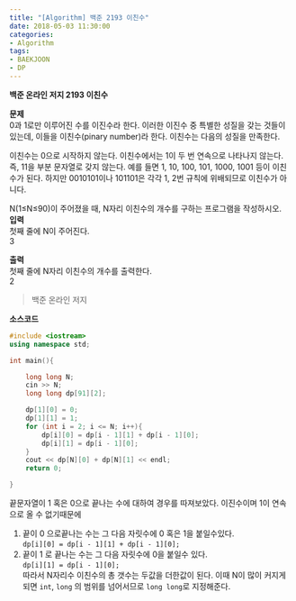 ```yaml
---
title: "[Algorithm] 백준 2193 이친수"
date: 2018-05-03 11:30:00
categories:
- Algorithm
tags:
- BAEKJOON
- DP
---
```

**백준 온라인 저지 2193 이친수**
<br/>

**문제**<br/>
0과 1로만 이루어진 수를 이진수라 한다. 이러한 이진수 중 특별한 성질을 갖는 것들이 있는데, 이들을 이친수(pinary number)라 한다. 이친수는 다음의 성질을 만족한다.

이친수는 0으로 시작하지 않는다.
이친수에서는 1이 두 번 연속으로 나타나지 않는다. 즉, 11을 부분 문자열로 갖지 않는다.
예를 들면 1, 10, 100, 101, 1000, 1001 등이 이친수가 된다. 하지만 0010101이나 101101은 각각 1, 2번 규칙에 위배되므로 이친수가 아니다.

N(1≤N≤90)이 주어졌을 때, N자리 이친수의 개수를 구하는 프로그램을 작성하시오.
<br/>
**입력**<br/>
첫째 줄에 N이 주어진다.
<br/>
3<br/>

**출력**<br/>
첫째 줄에 N자리 이친수의 개수를 출력한다.
<br/>
2<br/>
>백준 온라인 저지

**소스코드**
```c++
#include <iostream>
using namespace std;

int main(){

	long long N;
	cin >> N;
	long long dp[91][2];

	dp[1][0] = 0;
	dp[1][1] = 1;
	for (int i = 2; i <= N; i++){
		dp[i][0] = dp[i - 1][1] + dp[i - 1][0];
		dp[i][1] = dp[i - 1][0];
	}
	cout << dp[N][0] + dp[N][1] << endl;
	return 0;

}
```
끝문자열이 1 혹은 0으로 끝나는 수에 대하여 경우를 따져보았다. 이진수이며 1이 연속으로 올 수 없기때문에
1. 끝이 0 으로끝나는 수는 그 다음 자릿수에 0 혹은 1을 붙일수있다.<br/>
`dp[i][0] = dp[i - 1][1] + dp[i - 1][0];`
2. 끝이 1 로 끝나는 수는 그 다음 자릿수에 0을 붙일수 있다.<br/>
`dp[i][1] = dp[i - 1][0];`<br/>
따라서 N자리수 이친수의 총 갯수는 두값을 더한값이 된다. 이때 N이 많이 커지게되면 `int`, `long` 의 범위를 넘어서므로 `long long`로 지정해준다.
